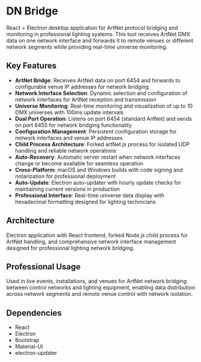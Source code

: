 # DN Bridge

React + Electron desktop application for ArtNet protocol bridging and monitoring in professional lighting systems. This tool receives ArtNet DMX data on one network interface and forwards it to remote venues or different network segments while providing real-time universe monitoring.

## Key Features

- **ArtNet Bridge**: Receives ArtNet data on port 6454 and forwards to configurable venue IP addresses for network bridging
- **Network Interface Selection**: Dynamic selection and configuration of network interfaces for ArtNet reception and transmission
- **Universe Monitoring**: Real-time monitoring and visualization of up to 10 DMX universes with 100ms update intervals
- **Dual Port Operation**: Listens on port 6454 (standard ArtNet) and sends on port 6455 for network bridging functionality
- **Configuration Management**: Persistent configuration storage for network interfaces and venue IP addresses
- **Child Process Architecture**: Forked artNet.js process for isolated UDP handling and reliable network operations
- **Auto-Recovery**: Automatic server restart when network interfaces change or become available for seamless operation
- **Cross-Platform**: macOS and Windows builds with code signing and notarization for professional deployment
- **Auto-Update**: Electron auto-updater with hourly update checks for maintaining current versions in production
- **Professional Interface**: Real-time universe data display with hexadecimal formatting designed for lighting technicians

## Architecture

Electron application with React frontend, forked Node.js child process for ArtNet handling, and comprehensive network interface management designed for professional lighting network bridging.

## Professional Usage

Used in live events, installations, and venues for ArtNet network bridging between control networks and lighting equipment, enabling data distribution across network segments and remote venue control with network isolation.

## Dependencies

- React
- Electron
- Bootstrap
- Material-UI
- electron-updater